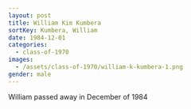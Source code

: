 ```yaml
---
layout: post
title: William Kim Kumbera
sortKey: Kumbera, William
date: 1984-12-01
categories:
  - class-of-1970
images:
  - /assets/class-of-1970/william-k-kumbera-1.png
gender: male
---
```

William passed away in December of 1984
